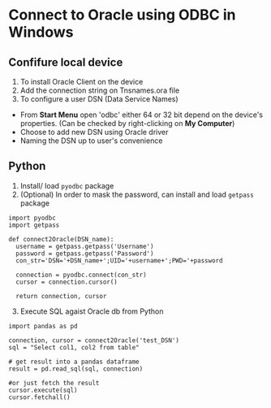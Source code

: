 # Connect to Oracle using ODBC in Windows

## Confifure local device
1. To install Oracle Client on the device 
2. Add the connection string on Tnsnames.ora file
3. To configure a user DSN (Data Service Names)

* From **Start Menu** open 'odbc' either 64 or 32 bit depend on the device's properties. (Can be checked by right-clicking on **My Computer**)
* Choose to add new DSN using Oracle driver
* Naming the DSN up to user's convenience

## Python

1. Install/ load ```pyodbc``` package
2. (Optional) In order to mask the password, can install and load ```getpass``` package

```{python code}
import pyodbc
import getpass

def connect2Oracle(DSN_name):
  username = getpass.getpass('Username')
  password = getpass.getpass('Password')
  con_str='DSN='+DSN_name+';UID='+username+';PWD='+password
  
  connection = pyodbc.connect(con_str)
  cursor = connection.cursor()
  
  return connection, cursor
```

3. Execute SQL agaist Oracle db from Python

```
import pandas as pd

connection, cursor = connect2Oracle('test_DSN')
sql = "Select col1, col2 from table"

# get result into a pandas dataframe 
result = pd.read_sql(sql, connection)

#or just fetch the result
cursor.execute(sql)
cursor.fetchall()

```
